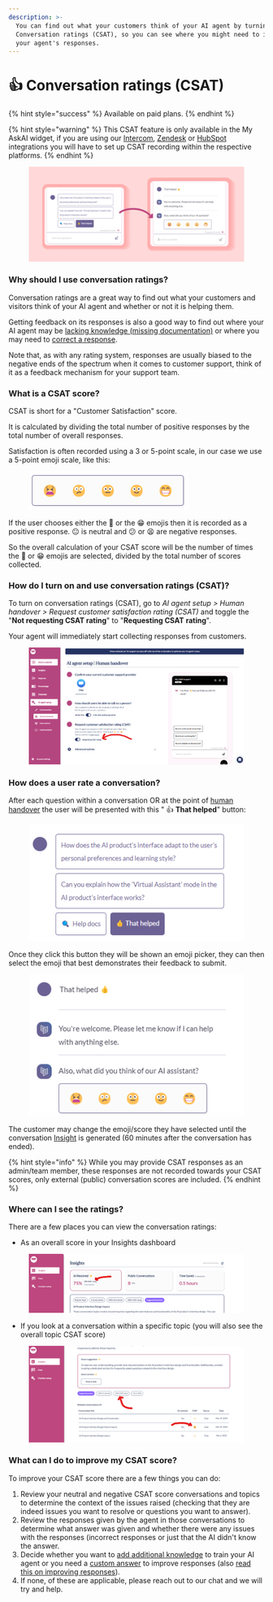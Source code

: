 ```yaml
---
description: >-
  You can find out what your customers think of your AI agent by turning on
  Conversation ratings (CSAT), so you can see where you might need to improve
  your agent's responses.
---
```


# 👍 Conversation ratings (CSAT)

{% hint style="success" %}
Available on paid plans.
{% endhint %}

{% hint style="warning" %}
This CSAT feature is only available in the My AskAI widget, if you are using our [Intercom](channels/intercom/), [Zendesk](channels/zendesk/zendesk-messaging.md) or [HubSpot](channels/hubspot/) integrations you will have to set up CSAT recording within the respective platforms.
{% endhint %}

<figure><img src="../.gitbook/assets/image (117).png" alt=""><figcaption></figcaption></figure>

### Why should I use conversation ratings?

Conversation ratings are a great way to find out what your customers and visitors think of your AI agent and whether or not it is helping them.

Getting feedback on its responses is also a good way to find out where your AI agent may be [lacking knowledge (missing documentation)](connections/) or where you may need to [correct a response](improve/).

Note that, as with any rating system, responses are usually biased to the negative ends of the spectrum when it comes to customer support, think of it as a feedback mechanism for your support team.

### What is a CSAT score?

CSAT is short for a "Customer Satisfaction" score.

It is calculated by dividing the total number of positive responses by the total number of overall responses.

Satisfaction is often recorded using a 3 or 5-point scale, in our case we use a 5-point emoji scale, like this:

<figure><img src="../.gitbook/assets/image (119).png" alt=""><figcaption></figcaption></figure>

If the user chooses either the 🙂 or the 😁 emojis then it is recorded as a positive response. 😐 is neutral and 😕 or 😫 are negative responses.

So the overall calculation of your CSAT score will be the number of times the 🙂 or 😁 emojis are selected, divided by the total number of scores collected.

### How do I turn on and use conversation ratings (CSAT)?

To turn on conversation ratings (CSAT), go to _AI agent setup > Human handover > Request customer satisfaction rating (CSAT)_ and toggle the "**Not requesting CSAT rating**" to "**Requesting CSAT** **rating**".&#x20;

Your agent will immediately start collecting responses from customers.

<figure><img src="../.gitbook/assets/image (462).png" alt=""><figcaption></figcaption></figure>

### How does a user rate a conversation?

After each question within a conversation OR at the point of [human handover](human-handover.md) the user will be presented with this " :thumbsup: **That helped**" button:

<figure><img src="../.gitbook/assets/image (120).png" alt=""><figcaption></figcaption></figure>

Once they click this button they will be shown an emoji picker, they can then select the emoji that best demonstrates their feedback to submit.

<figure><img src="../.gitbook/assets/image (121).png" alt=""><figcaption></figcaption></figure>

The customer may change the emoji/score they have selected until the conversation [Insight](insights/) is generated (60 minutes after the conversation has ended).

{% hint style="info" %}
While you may provide CSAT responses as an admin/team member, these responses are not recorded towards your CSAT scores, only external (public) conversation scores are included.
{% endhint %}

### Where can I see the ratings?

There are a few places you can view the conversation ratings:

* As an overall score in your Insights dashboard

<figure><img src="../.gitbook/assets/image (122).png" alt=""><figcaption></figcaption></figure>

* If you look at a conversation within a specific topic (you will also see the overall topic CSAT score)

<figure><img src="../.gitbook/assets/image (125).png" alt=""><figcaption></figcaption></figure>

### What can I do to improve my CSAT score?

To improve your CSAT score there are a few things you can do:

1. Review your neutral and negative CSAT score conversations and topics to determine the context of the issues raised (checking that they are indeed issues you want to resolve or questions you want to answer).
2. Review the responses given by the agent in those conversations to determine what answer was given and whether there were any issues with the responses (incorrect responses or just that the AI didn't know the answer.
3. Decide whether you want to [add additional knowledge](connections/) to train your AI agent or you need a [custom answer](improve/) to improve responses (also [read this on improving responses](../troubleshooting/why-cant-it-answer.md)).
4. If none, of these are applicable, please reach out to our chat and we will try and help.
